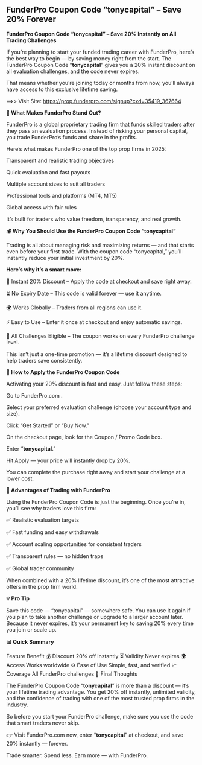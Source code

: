 ## FunderPro Coupon Code “tonycapital” – Save 20% Forever

**FunderPro Coupon Code “tonycapital” – Save 20% Instantly on All Trading Challenges**

If you’re planning to start your funded trading career with FunderPro, here’s the best way to begin — by saving money right from the start.
The FunderPro Coupon Code “**tonycapital**” gives you a 20% instant discount on all evaluation challenges, and the code never expires.

That means whether you’re joining today or months from now, you’ll always have access to this exclusive lifetime saving.

==>> Visit Site: https://prop.funderpro.com/signup?cxd=35419_367664

**💼 What Makes FunderPro Stand Out?**

FunderPro is a global proprietary trading firm that funds skilled traders after they pass an evaluation process.
Instead of risking your personal capital, you trade FunderPro’s funds and share in the profits.

Here’s what makes FunderPro one of the top prop firms in 2025:

Transparent and realistic trading objectives

Quick evaluation and fast payouts

Multiple account sizes to suit all traders

Professional tools and platforms (MT4, MT5)

Global access with fair rules

It’s built for traders who value freedom, transparency, and real growth.

**💰 Why You Should Use the FunderPro Coupon Code “tonycapital”**

Trading is all about managing risk and maximizing returns — and that starts even before your first trade.
With the coupon code “tonycapital,” you’ll instantly reduce your initial investment by 20%.

**Here’s why it’s a smart move:**

💸 Instant 20% Discount – Apply the code at checkout and save right away.

⏳ No Expiry Date – This code is valid forever — use it anytime.

🌍 Works Globally – Traders from all regions can use it.

⚡ Easy to Use – Enter it once at checkout and enjoy automatic savings.

💼 All Challenges Eligible – The coupon works on every FunderPro challenge level.

This isn’t just a one-time promotion — it’s a lifetime discount designed to help traders save consistently.

**🧭 How to Apply the FunderPro Coupon Code**

Activating your 20% discount is fast and easy. Just follow these steps:

Go to FunderPro.com
.

Select your preferred evaluation challenge (choose your account type and size).

Click “Get Started” or “Buy Now.”

On the checkout page, look for the Coupon / Promo Code box.

Enter “**tonycapital**.”

Hit Apply — your price will instantly drop by 20%.

You can complete the purchase right away and start your challenge at a lower cost.

**🚀 Advantages of Trading with FunderPro**

Using the FunderPro Coupon Code is just the beginning. Once you’re in, you’ll see why traders love this firm:

✅ Realistic evaluation targets

✅ Fast funding and easy withdrawals

✅ Account scaling opportunities for consistent traders

✅ Transparent rules — no hidden traps

✅ Global trader community

When combined with a 20% lifetime discount, it’s one of the most attractive offers in the prop firm world.

**💡 Pro Tip**

Save this code — “tonycapital” — somewhere safe.
You can use it again if you plan to take another challenge or upgrade to a larger account later.
Because it never expires, it’s your permanent key to saving 20% every time you join or scale up.

**📊 Quick Summary**

Feature	Benefit
💰 Discount	20% off instantly
⏳ Validity	Never expires
🌍 Access	Works worldwide
⚙️ Ease of Use	Simple, fast, and verified
📈 Coverage	All FunderPro challenges
🏁 Final Thoughts

The FunderPro Coupon Code “**tonycapital**” is more than a discount — it’s your lifetime trading advantage.
You get 20% off instantly, unlimited validity, and the confidence of trading with one of the most trusted prop firms in the industry.

So before you start your FunderPro challenge, make sure you use the code that smart traders never skip.

👉 Visit FunderPro.com
 now, enter “**tonycapital**” at checkout, and save 20% instantly — forever.

Trade smarter. Spend less. Earn more — with FunderPro.

